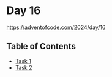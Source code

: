 # Day 16

<https://adventofcode.com/2024/day/16>

## Table of Contents

- [Task 1](task1/src/main.rs)
- [Task 2](task2/src/main.rs)
